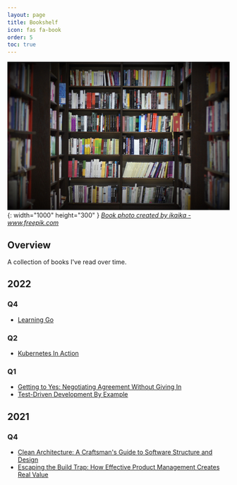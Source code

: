 ```yaml
---
layout: page
title: Bookshelf
icon: fas fa-book
order: 5
toc: true
---
```


![book](/assets/img/library-with-books.jpg){: width="1000" height="300" }
_<a href='https://www.freepik.com/photos/book'>Book photo created by ikaika - www.freepik.com</a>_

## Overview

A collection of books I've read over time.

## 2022

### Q4

* [Learning Go](/posts/learning-go-book)

### Q2

* [Kubernetes In Action](/posts/kubernetes-in-action)

### Q1

* [Getting to Yes: Negotiating Agreement Without Giving In](/posts/getting-to-yes)
* [Test-Driven Development By Example](/posts/test-driven-development-by-example)

## 2021

### Q4

* [Clean Architecture: A Craftsman's Guide to Software Structure and Design](/posts/clean-architecture)
* [Escaping the Build Trap: How Effective Product Management Creates Real Value](/posts/build-trap)

